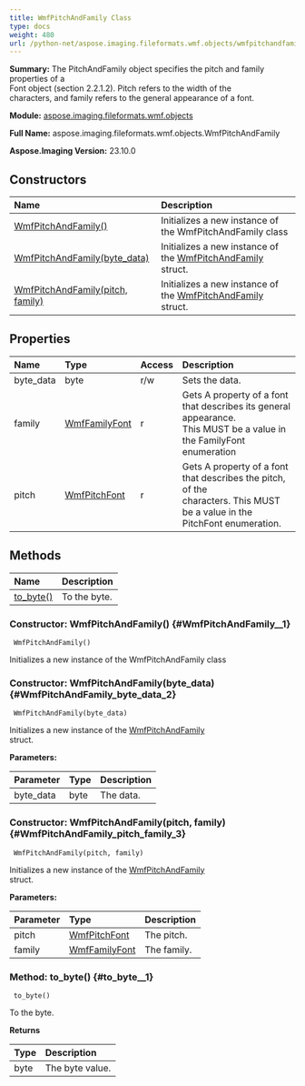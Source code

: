 ```yaml
---
title: WmfPitchAndFamily Class
type: docs
weight: 480
url: /python-net/aspose.imaging.fileformats.wmf.objects/wmfpitchandfamily/
---
```


**Summary:** The PitchAndFamily object specifies the pitch and family properties of a<br/>                Font object (section 2.2.1.2). Pitch refers to the width of the<br/>                characters, and family refers to the general appearance of a font.

**Module:** [aspose.imaging.fileformats.wmf.objects](/imaging/python-net/aspose.imaging.fileformats.wmf.objects/)

**Full Name:** aspose.imaging.fileformats.wmf.objects.WmfPitchAndFamily

**Aspose.Imaging Version:** 23.10.0

## **Constructors**
| **Name** | **Description** |
| :- | :- |
| [WmfPitchAndFamily()](#WmfPitchAndFamily__1) | Initializes a new instance of the WmfPitchAndFamily class |
| [WmfPitchAndFamily(byte_data)](#WmfPitchAndFamily_byte_data_2) | Initializes a new instance of the [WmfPitchAndFamily](/imaging/python-net/aspose.imaging.fileformats.wmf.objects/wmfpitchandfamily/)<br/>            struct. |
| [WmfPitchAndFamily(pitch, family)](#WmfPitchAndFamily_pitch_family_3) | Initializes a new instance of the [WmfPitchAndFamily](/imaging/python-net/aspose.imaging.fileformats.wmf.objects/wmfpitchandfamily/)<br/>            struct. |
## **Properties**
| **Name** | **Type** | **Access** | **Description** |
| :- | :- | :- | :- |
| byte_data | byte | r/w | Sets the <see langword="byte" /> data. |
| family | [WmfFamilyFont](/imaging/python-net/aspose.imaging.fileformats.wmf.consts/wmffamilyfont/) | r | Gets A property of a font that describes its general appearance.<br/>                This MUST be a value in the FamilyFont enumeration |
| pitch | [WmfPitchFont](/imaging/python-net/aspose.imaging.fileformats.wmf.consts/wmfpitchfont/) | r | Gets A property of a font that describes the pitch, of the<br/>                characters. This MUST be a value in the PitchFont enumeration. |
## **Methods**
| **Name** | **Description** |
| :- | :- |
| [to_byte()](#to_byte__1) | To the byte. |


### Constructor: WmfPitchAndFamily() {#WmfPitchAndFamily__1}


```
 WmfPitchAndFamily() 
```

Initializes a new instance of the WmfPitchAndFamily class

### Constructor: WmfPitchAndFamily(byte_data) {#WmfPitchAndFamily_byte_data_2}


```
 WmfPitchAndFamily(byte_data) 
```

Initializes a new instance of the [WmfPitchAndFamily](/imaging/python-net/aspose.imaging.fileformats.wmf.objects/wmfpitchandfamily/)<br/>            struct.

**Parameters:**

| Parameter | Type | Description |
| :- | :- | :- |
| byte_data | byte | The <see langword="byte" /> data. |

### Constructor: WmfPitchAndFamily(pitch, family) {#WmfPitchAndFamily_pitch_family_3}


```
 WmfPitchAndFamily(pitch, family) 
```

Initializes a new instance of the [WmfPitchAndFamily](/imaging/python-net/aspose.imaging.fileformats.wmf.objects/wmfpitchandfamily/)<br/>            struct.

**Parameters:**

| Parameter | Type | Description |
| :- | :- | :- |
| pitch | [WmfPitchFont](/imaging/python-net/aspose.imaging.fileformats.wmf.consts/wmfpitchfont/) | The pitch. |
| family | [WmfFamilyFont](/imaging/python-net/aspose.imaging.fileformats.wmf.consts/wmffamilyfont/) | The family. |

### Method: to_byte() {#to_byte__1}


```
 to_byte() 
```

To the byte.

**Returns**

| Type | Description |
| :- | :- |
| byte | The byte value. |


